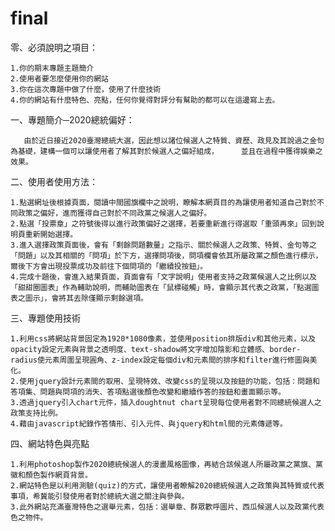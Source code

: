 # final
零、必須說明之項目：

    1.你的期末專題主題簡介
    2.使用者要怎麼使用你的網站
    3.你在這次專題中做了什麼，使用了什麼技術
    4.你的網站有什麼特色、亮點，任何你覺得對評分有幫助的都可以在這邊寫上去。

一、專題簡介─2020總統偏好：
       
       由於近日接近2020臺灣總統大選，因此想以諸位候選人之特質、資歷、政見及其說過之金句為基礎，建構一個可以讓使用者了解其對於候選人之偏好組成，     並且在過程中獲得娛樂之效果。
       
二、使用者使用方法：
       
    1.點選網址後根據頁面，閱讀中間國旗欄中之說明，瞭解本網頁目的為讓使用者知道自己對於不同政策之偏好，進而獲得自己對於不同政黨之候選人之偏好。
    2.點選「投票章」之符號後得以進行政策偏好之選擇，若要重新進行得選取「重頭再來」回到說明頁重新開始選擇。
    3.進入選擇政策頁面後，會有「剩餘問題數量」之指示、關於候選人之政策、特質、金句等之「問題」以及其相關的「問項」於下方，選擇問項後，問項欄會依其所屬政黨之顏色進行標示，爾後下方會出現投票成功及前往下個問項的「繼續投按鈕」。
    4.完成十題後，會進入結果頁面，頁面會有「文字說明」使用者支持之政黨候選人之比例以及「甜甜圈圖表」作為輔助說明，而輔助圖表在「鼠標碰觸」時，會顯示其代表之政黨，「點選圖表之圖示」，會將其去除僅顯示剩餘選項。
    
三、專題使用技術

    1.利用css將網站背景固定為1920*1080像素，並使用position排版div和其他元素，以及opacity設定元素與背景之透明度、text-shadow將文字增加陰影和立體感、border-radius使元素周圍呈現圓角、z-index設定每個div和元素間的排序和filter進行修圖與美化。
    2.使用jquery設計元素間的取用、呈現特效、改變css的呈現以及按鈕的功能，包括：問題和答項集、問題與問項的消失、答項點選後顏色改變和繼續作答的按鈕和畫面顯示等。
    3.透過jquery引入chart元件，插入doughtnut chart呈現每位使用者對不同總統候選人之政策支持比例。
    4.藉由javascript紀錄作答情形、引入元件、與jquery和html間的元素傳遞等。

四、網站特色與亮點

    1.利用photoshop製作2020總統候選人的漫畫風格圖像，再結合該候選人所屬政黨之黨旗、黨徽和顏色製作網頁背景。
    2.網站特色是以利用測驗(quiz)的方式，讓使用者瞭解2020總統候選人之政策與其特質或代表事項，希冀能引發使用者對於總統大選之關注與參與。
    3.此外網站充滿臺灣特色之選舉元素，包括：選舉章、群眾歡呼圖片、西瓜候選人以及政黨代表色之物件。
